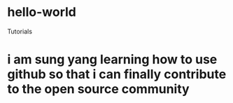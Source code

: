 # hello-world
Tutorials 
# i am sung yang learning how to use github so that i can finally contribute to the open source community
